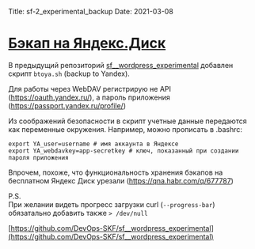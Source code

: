 Title: sf-2_experimental_backup
Date: 2021-03-08

# [Бэкап на Яндекс.Диск](https://github.com/DevOps-SKF/sf__wordpress_experimental)

В предыдущий репозиторий [sf__wordpress_experimental](https://github.com/DevOps-SKF/sf__wordpress_experimental) добавлен скрипт `btoya.sh` (backup to Yandex).

Для работы через WebDAV регистрирую не API (https://oauth.yandex.ru/), а пароль приложения (https://passport.yandex.ru/profile/)

Из соображений безопасности в скрипт учетные данные передаются как переменные окружения. Например, можно прописать в .bashrc:

    export YA_user=username # имя аккаунта в Яндексе
    export YA_webdavkey=app-secretkey # ключ, показанный при создании пароля приложения

Впрочем, похоже, что  функциональность хранения бэкапов на бесплатном Яндекс Диск урезали (https://qna.habr.com/q/677787)

P.S.  
При желании видеть прогресс загрузки curl (`--progress-bar`) обязатально добавить также `> /dev/null`

[https://github.com/DevOps-SKF/sf__wordpress_experimental](https://github.com/DevOps-SKF/sf__wordpress_experimental)
